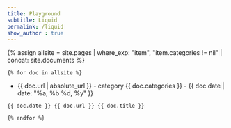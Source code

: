 ```yaml
---
title: Playground
subtitle: Liquid 
permalink: /liquid
show_author : true
---
```


{% assign allsite = site.pages | where_exp: "item", "item.categories != nil" | concat: site.documents %}

	{% for doc in allsite %}
	
- {{ doc.url | absolute_url }} - category {{ doc.categories }} - {{ doc.date | date: "%a, %b %d, %y" }}

```
{{ doc.date }} {{ doc.url }} {{ doc.title }}
```
	
	{% endfor %}